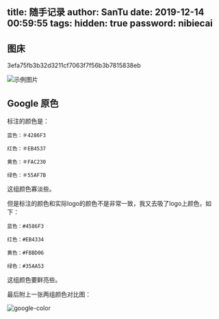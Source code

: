 title: 随手记录
author: SanTu
date: 2019-12-14 00:59:55
tags:
hidden: true
password: nibiecai
---

## 图床

3efa75fb3b32d3211cf7063f7f56b3b7815838eb

![示例图片]( https://cdn.jsdelivr.net/gh/masantu/statics/image/A-withered-tree-comes-to-life-again.jpg)

## Google 原色

标注的颜色是：

```
蓝色：＃4286F3

红色：＃EB4537

黄色：＃FAC230

绿色：＃55AF7B
```
这组颜色寡淡些。

但是标注的颜色和实际logo的颜色不是非常一致，我又去吸了logo上颜色，如下：

```
蓝色：#4586F3

红色：#EB4334

黄色：#FBBD06

绿色：#35AA53
```

这组颜色要鲜亮些。

最后附上一张两组颜色对比图：

![google-color]( https://cdn.jsdelivr.net/gh/masantu/statics/image/google-color.jpg)

